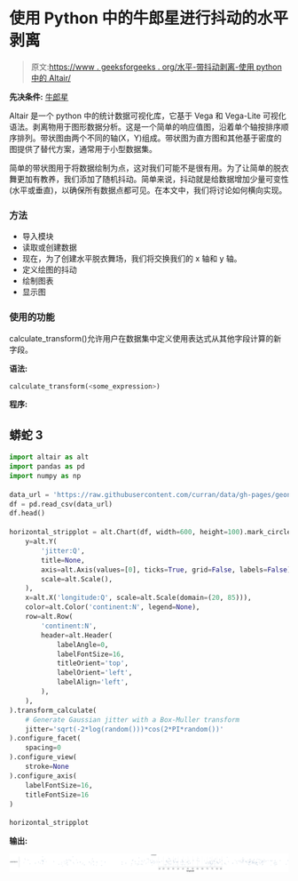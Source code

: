 # 使用 Python 中的牛郎星进行抖动的水平剥离

> 原文:[https://www . geeksforgeeks . org/水平-带抖动剥离-使用 python 中的 Altair/](https://www.geeksforgeeks.org/horizontal-stripplot-with-jitter-using-altair-in-python/)

**先决条件:** [牛郎星](https://www.geeksforgeeks.org/introduction-to-altair-in-python/)

Altair 是一个 python 中的统计数据可视化库，它基于 Vega 和 Vega-Lite 可视化语法。剥离物用于图形数据分析。这是一个简单的响应值图，沿着单个轴按排序顺序排列。带状图由两个不同的轴(X，Y)组成。带状图为直方图和其他基于密度的图提供了替代方案，通常用于小型数据集。

简单的带状图用于将数据绘制为点，这对我们可能不是很有用。为了让简单的脱衣舞更加有教养，我们添加了随机抖动。简单来说，抖动就是给数据增加少量可变性(水平或垂直)，以确保所有数据点都可见。在本文中，我们将讨论如何横向实现。

### 方法

*   导入模块
*   读取或创建数据
*   现在，为了创建水平脱衣舞场，我们将交换我们的 x 轴和 y 轴。
*   定义绘图的抖动
*   绘制图表
*   显示图

### 使用的功能

calculate_transform()允许用户在数据集中定义使用表达式从其他字段计算的新字段。

**语法:**

```py
calculate_transform(<some_expression>)
```

**程序:**

## 蟒蛇 3

```py
import altair as alt
import pandas as pd
import numpy as np

data_url = 'https://raw.githubusercontent.com/curran/data/gh-pages/geonames/cities1000000.csv'
df = pd.read_csv(data_url)
df.head()

horizontal_stripplot = alt.Chart(df, width=600, height=100).mark_circle(size=12).encode(
    y=alt.Y(
        'jitter:Q',
        title=None,
        axis=alt.Axis(values=[0], ticks=True, grid=False, labels=False),
        scale=alt.Scale(),
    ),
    x=alt.X('longitude:Q', scale=alt.Scale(domain=(20, 85))),
    color=alt.Color('continent:N', legend=None),
    row=alt.Row(
        'continent:N',
        header=alt.Header(
            labelAngle=0,
            labelFontSize=16,
            titleOrient='top',
            labelOrient='left',
            labelAlign='left',
        ),
    ),
).transform_calculate(
    # Generate Gaussian jitter with a Box-Muller transform
    jitter='sqrt(-2*log(random()))*cos(2*PI*random())'
).configure_facet(
    spacing=0
).configure_view(
    stroke=None
).configure_axis(
    labelFontSize=16,
    titleFontSize=16
)

horizontal_stripplot
```

**输出:**

![](img/aa9302b0bf108d9afce78383a91e0064.png)